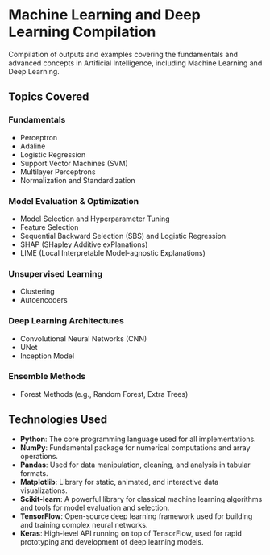 # Machine Learning and Deep Learning Compilation

Compilation of outputs and examples covering the fundamentals and advanced concepts in Artificial Intelligence, including Machine Learning and Deep Learning.

## Topics Covered

### Fundamentals
- Perceptron
- Adaline
- Logistic Regression
- Support Vector Machines (SVM)
- Multilayer Perceptrons
- Normalization and Standardization

### Model Evaluation & Optimization
- Model Selection and Hyperparameter Tuning
- Feature Selection
- Sequential Backward Selection (SBS) and Logistic Regression
- SHAP (SHapley Additive exPlanations)
- LIME (Local Interpretable Model-agnostic Explanations)

### Unsupervised Learning
- Clustering
- Autoencoders

### Deep Learning Architectures
- Convolutional Neural Networks (CNN)
- UNet
- Inception Model

### Ensemble Methods
- Forest Methods (e.g., Random Forest, Extra Trees)

## Technologies Used

- **Python**: The core programming language used for all implementations.
- **NumPy**: Fundamental package for numerical computations and array operations.
- **Pandas**: Used for data manipulation, cleaning, and analysis in tabular formats.
- **Matplotlib**: Library for static, animated, and interactive data visualizations.
- **Scikit-learn**: A powerful library for classical machine learning algorithms and tools for model evaluation and selection.
- **TensorFlow**: Open-source deep learning framework used for building and training complex neural networks.
- **Keras**: High-level API running on top of TensorFlow, used for rapid prototyping and development of deep learning models.
